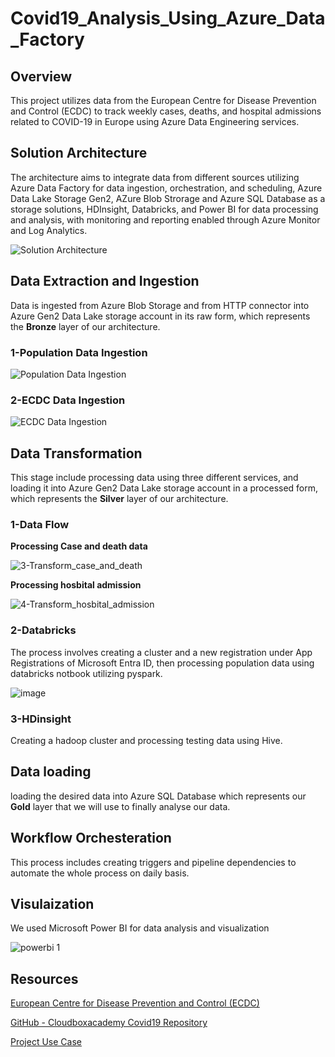# Covid19_Analysis_Using_Azure_Data_Factory

## Overview

This project utilizes data from the European Centre for Disease Prevention and Control (ECDC) to track weekly cases, deaths, and hospital admissions related to COVID-19 in Europe using Azure Data Engineering services.

## Solution Architecture

The architecture aims to integrate data from different sources utilizing Azure Data Factory for data ingestion, orchestration, and scheduling, Azure Data Lake Storage Gen2, AZure Blob Strorage and Azure SQL Database as a storage solutions, HDInsight, Databricks, and Power BI for data processing and analysis, with monitoring and reporting enabled through Azure Monitor and Log Analytics.

![Solution Architecture](https://github.com/AliMagdy100/Covid19_Analysis_Using_Azure_Data_Factory/assets/87953057/fdca07db-68e1-4786-823a-d562ef64b172)

## Data Extraction and Ingestion

Data is ingested from Azure Blob Storage and from HTTP connector into Azure Gen2 Data Lake storage account in its raw form, which represents the **Bronze** layer of our architecture.

### 1-Population Data Ingestion
![Population Data Ingestion](https://github.com/AliMagdy100/Covid19_Analysis_Using_Azure_Data_Factory/assets/87953057/404a7656-64e0-4707-ae40-adffeb960447)

### 2-ECDC Data Ingestion
![ECDC Data Ingestion](https://github.com/AliMagdy100/Covid19_Analysis_Using_Azure_Data_Factory/assets/87953057/ad7adcd4-930a-479f-b775-764f81a48f65)

## Data Transformation

This stage include processing data using three different services, and loading it into Azure Gen2 Data Lake storage account in a processed form, which represents the **Silver** layer of our architecture.

### 1-Data Flow 

**Processing Case and death data**

![3-Transform_case_and_death](https://github.com/AliMagdy100/Covid19_Analysis_Using_Azure_Data_Factory/assets/87953057/d3c457cb-4591-4e72-9c69-962aa0c66839)

**Processing hosbital admission**

![4-Transform_hosbital_admission](https://github.com/AliMagdy100/Covid19_Analysis_Using_Azure_Data_Factory/assets/87953057/f80dd0cc-d4b0-4859-b537-d8889b3413ea)

### 2-Databricks

The process involves creating a cluster and a new registration under App Registrations of Microsoft Entra ID, then processing population data using databricks notbook utilizing pyspark.

![image](https://github.com/AliMagdy100/Covid19_Analysis_Using_Azure_Data_Factory/assets/87953057/47603f99-45a6-49bd-a205-054a99ebf3c1)

### 3-HDinsight

Creating a hadoop cluster and processing testing data using Hive.

## Data loading

loading the desired data into Azure SQL Database which represents our **Gold** layer that we will use to finally analyse our data.

## Workflow Orchesteration

This process includes creating triggers and pipeline dependencies to automate the whole process on daily basis.

## Visulaization 

We used Microsoft Power BI for data analysis and visualization

![powerbi 1](https://github.com/AliMagdy100/Covid19_Analysis_Using_Azure_Data_Factory/assets/87953057/8ddeb692-0759-4105-b58f-69ae5eec34df)


## Resources

[European Centre for Disease Prevention and Control (ECDC)](https://www.ecdc.europa.eu/en/data/downloadable-datasets)

[GitHub - Cloudboxacademy Covid19 Repository](https://github.com/cloudboxacademy/covid19)

[Project Use Case ](https://www.udemy.com/course/learn-azure-data-factory-from-scratch/?kw=azure+data+factory+fo+da&src=sac)



